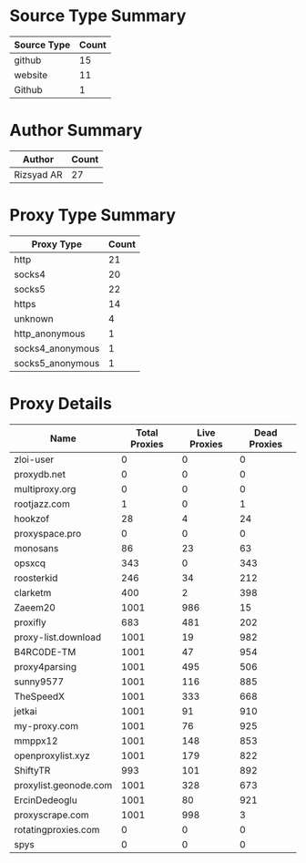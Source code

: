 # Source Type Summary

| Source Type | Count |
|-------------|-------|
| github | 15 |
| website | 11 |
| Github | 1 |


# Author Summary

| Author | Count |
|--------|-------|
| Rizsyad AR | 27 |


# Proxy Type Summary

| Proxy Type | Count |
|------------|-------|
| http | 21 |
| socks4 | 20 |
| socks5 | 22 |
| https | 14 |
| unknown | 4 |
| http_anonymous | 1 |
| socks4_anonymous | 1 |
| socks5_anonymous | 1 |


# Proxy Details

| Name | Total Proxies | Live Proxies | Dead Proxies |
|------|---------------|--------------|---------------|
| zloi-user | 0 | 0 | 0 |
| proxydb.net | 0 | 0 | 0 |
| multiproxy.org | 0 | 0 | 0 |
| rootjazz.com | 1 | 0 | 1 |
| hookzof | 28 | 4 | 24 |
| proxyspace.pro | 0 | 0 | 0 |
| monosans | 86 | 23 | 63 |
| opsxcq | 343 | 0 | 343 |
| roosterkid | 246 | 34 | 212 |
| clarketm | 400 | 2 | 398 |
| Zaeem20 | 1001 | 986 | 15 |
| proxifly | 683 | 481 | 202 |
| proxy-list.download | 1001 | 19 | 982 |
| B4RC0DE-TM | 1001 | 47 | 954 |
| proxy4parsing | 1001 | 495 | 506 |
| sunny9577 | 1001 | 116 | 885 |
| TheSpeedX | 1001 | 333 | 668 |
| jetkai | 1001 | 91 | 910 |
| my-proxy.com | 1001 | 76 | 925 |
| mmppx12 | 1001 | 148 | 853 |
| openproxylist.xyz | 1001 | 179 | 822 |
| ShiftyTR | 993 | 101 | 892 |
| proxylist.geonode.com | 1001 | 328 | 673 |
| ErcinDedeoglu | 1001 | 80 | 921 |
| proxyscrape.com | 1001 | 998 | 3 |
| rotatingproxies.com | 0 | 0 | 0 |
| spys | 0 | 0 | 0 |
